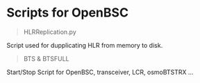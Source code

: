 Scripts for OpenBSC
===================

> HLRReplication.py

Script used for dupplicating HLR from memory to disk.

> BTS & BTSFULL

Start/Stop Script for OpenBSC, transceiver, LCR, osmoBTSTRX ...


